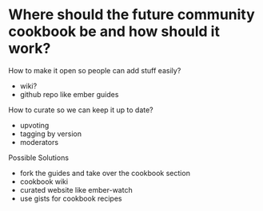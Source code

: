 # Where should the future community cookbook be and how should it work?

How to make it open so people can add stuff easily?

  - wiki?
  - github repo like ember guides

How to curate so we can keep it up to date?

  - upvoting
  - tagging by version
  - moderators

Possible Solutions

  - fork the guides and take over the cookbook section
  - cookbook wiki
  - curated website like ember-watch
  - use gists for cookbook recipes
